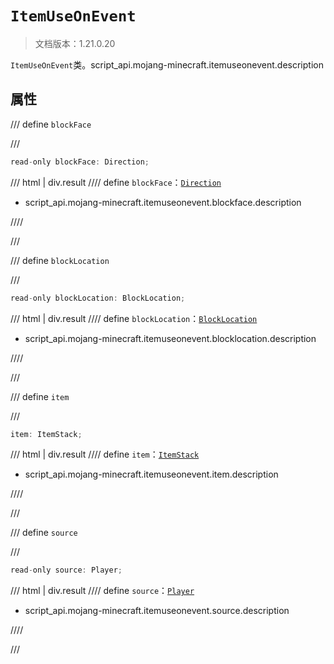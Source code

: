 # `ItemUseOnEvent`

> 文档版本：1.21.0.20

`ItemUseOnEvent`类。script_api.mojang-minecraft.itemuseonevent.description

## 属性

/// define
`blockFace`


///

```js
read-only blockFace: Direction;
```

/// html | div.result
//// define
`blockFace`：[`Direction`](./direction.md)

- script_api.mojang-minecraft.itemuseonevent.blockface.description


////

///


/// define
`blockLocation`


///

```js
read-only blockLocation: BlockLocation;
```

/// html | div.result
//// define
`blockLocation`：[`BlockLocation`](./blocklocation.md)

- script_api.mojang-minecraft.itemuseonevent.blocklocation.description


////

///


/// define
`item`


///

```js
item: ItemStack;
```

/// html | div.result
//// define
`item`：[`ItemStack`](./itemstack.md)

- script_api.mojang-minecraft.itemuseonevent.item.description


////

///


/// define
`source`


///

```js
read-only source: Player;
```

/// html | div.result
//// define
`source`：[`Player`](./player.md)

- script_api.mojang-minecraft.itemuseonevent.source.description


////

///

